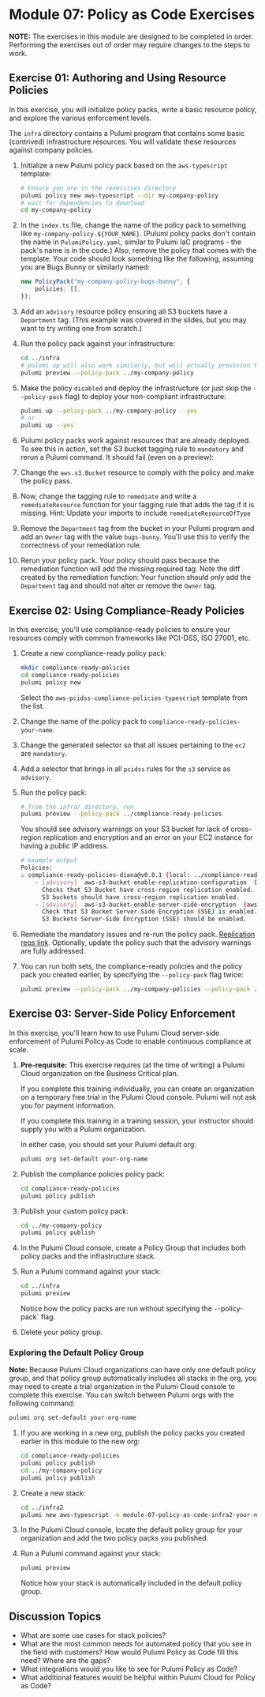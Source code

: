 # Module 07: Policy as Code Exercises

**NOTE:** The exercises in this module are designed to be completed in order. Performing the exercises out of order may require changes to the steps to work.

## Exercise 01: Authoring and Using Resource Policies

In this exercise, you will initialize policy packs, write a basic resource policy, and explore the various enforcement levels.

The `infra` directory contains a Pulumi program that contains some basic (contrived) infrastructure resources. You will validate these resources against company policies.

1. Initialize a new Pulumi policy pack based on the `aws-typescript` template:

    ```bash
    # Ensure you are in the /exercises directory
    pulumi policy new aws-typescript --dir my-company-policy
    # wait for dependencies to download
    cd my-company-policy
    ```

1. In the `index.ts` file, change the name of the policy pack to something like `my-company-policy-${YOUR_NAME}`. (Pulumi policy packs don't contain the name in `PulumiPolicy.yaml`, similar to Pulumi IaC programs - the pack's name is in the code.) Also, remove the policy that comes with the template. Your code should look something like the following, assuming you are Bugs Bunny or similarly named:

    ```typescript
    new PolicyPack("my-company-policy-bugs-bunny", {
        policies: [],
    });
    ```

1. Add an `advisory` resource policy ensuring all S3 buckets have a `Department` tag. (This example was covered in the slides, but you may want to try writing one from scratch.)
1. Run the policy pack against your infrastructure:

    ```bash
    cd ../infra
    # pulumi up will also work similarly, but will actually provision the resources
    pulumi preview --policy-pack ../my-company-policy
    ```

1. Make the policy `disabled` and deploy the infrastructure (or just skip the `--policy-pack` flag) to deploy your non-compliant infrastructure:

    ```bash
    pulumi up --policy-pack ../my-company-policy --yes
    # or
    pulumi up --yes
    ```

1. Pulumi policy packs work against resources that are already deployed. To see this in action, set the S3 bucket tagging rule to `mandatory` and rerun a Pulumi command. It should fail (even on a preview):
1. Change the `aws.s3.Bucket` resource to comply with the policy and make the policy pass.
1. Now, change the tagging rule to `remediate` and write a `remediateResource` function for your tagging rule that adds the tag if it is missing. Hint: Update your imports to include `remediateResourceOfType`
1. Remove the `Department` tag from the bucket in your Pulumi program and add an `Owner` tag with the value `bugs-bunny`. You'll use this to verify the correctness of your remediation rule.
1. Rerun your policy pack. Your policy should pass because the remediation function will add the missing required tag. Note the diff created by the remediation function: Your function should _only_ add the `Department` tag and should not alter or remove the `Owner` tag.

## Exercise 02: Using Compliance-Ready Policies

In this exercise, you'll use compliance-ready policies to ensure your resources comply with common frameworks like PCI-DSS, ISO 27001, etc.

1. Create a new compliance-ready policy pack:

    ```bash
    mkdir compliance-ready-policies
    cd compliance-ready-policies
    pulumi policy new
    ```

    Select the `aws-pcidss-compliance-policies-typescript` template from the list.

1. Change the name of the policy pack to `compliance-ready-policies-your-name`.
1. Change the generated selector so that all issues pertaining to the `ec2` are `mandatory`.
1. Add a selector that brings in all `pcidss` rules for the `s3` service as `advisory`.
1. Run the policy pack:

    ```bash
    # from the infra/ directory, run 
    pulumi preview --policy-pack ../compliance-ready-policies
    ```

    You should see advisory warnings on your S3 bucket for lack of cross-region replication and encryption and an error on your EC2 instance for having a public IP address.

    ```bash
    # example output
    Policies:
    ⚠️ compliance-ready-policies-diana@v0.0.1 (local: ../compliance-ready-policies)
        - [advisory]  aws-s3-bucket-enable-replication-configuration  (aws:s3/bucket:Bucket: policy-as-code-workshop-diana)
          Checks that S3 Bucket have cross-region replication enabled.
          S3 buckets should have cross-region replication enabled.
        - [advisory]  aws-s3-bucket-enable-server-side-encryption  (aws:s3/bucket:Bucket: policy-as-code-workshop-diana)
          Check that S3 Bucket Server-Side Encryption (SSE) is enabled.
          S3 Buckets Server-Side Encryption (SSE) should be enabled.
    ```

1. Remediate the mandatory issues and re-run the policy pack. [Replication reqs link](https://docs.aws.amazon.com/AmazonS3/latest/userguide/replication.html#replication-requirements). Optionally, update the policy such that the advisory warnings are fully addressed.
1. You can run both sets, the compliance-ready policies and the policy pack you created earlier, by specifying the `--policy-pack` flag twice:

    ```bash
    pulumi preview --policy-pack ../my-company-policies --policy-pack ../compliance-ready-policies
    ```

## Exercise 03: Server-Side Policy Enforcement

In this exercise, you'll learn how to use Pulumi Cloud server-side enforcement of Pulumi Policy as Code to enable continuous compliance at scale.

1. **Pre-requisite:** This exercise requires (at the time of writing) a Pulumi Cloud organization on the Business Critical plan.

    If you complete this training individually, you can create an organization on a temporary free trial in the Pulumi Cloud console. Pulumi will not ask you for payment information.

    If you complete this training in a training session, your instructor should supply you with a Pulumi organization.

    In either case, you should set your Pulumi default org:

    ```bash
    pulumi org set-default your-org-name
    ```

1. Publish the compliance policies policy pack:

    ```bash
    cd compliance-ready-policies
    pulumi policy publish
    ```

1. Publish your custom policy pack:

    ```bash
    cd ../my-company-policy
    pulumi policy publish
    ```

1. In the Pulumi Cloud console, create a Policy Group that includes both policy packs and the infrastructure stack.
1. Run a Pulumi command against your stack:

    ```bash
    cd ../infra
    pulumi preview
    ```

    Notice how the policy packs are run without specifying the `-`-policy-pack` flag.

1. Delete your policy group.

### Exploring the Default Policy Group

**Note:** Because Pulumi Cloud organizations can have only one default policy group, and that policy group automatically includes all stacks in the org, you may need to create a trial organization in the Pulumi Cloud console to complete this exercise. You can switch between Pulumi orgs with the following command:

```bash
pulumi org set-default your-org-name
```

1. If you are working in a new org, publish the policy packs you created earlier in this module to the new org:

    ```bash
    cd compliance-ready-policies
    pulumi policy publish
    cd ../my-company-policy
    pulumi policy publish
    ```

1. Create a new stack:

    ```bash
    cd ../infra2
    pulumi new aws-typescript -n module-07-policy-as-code-infra2-your-name
    ```

1. In the Pulumi Cloud console, locate the default policy group for your organization and add the two policy packs you published.
1. Run a Pulumi command against your stack:

    ```bash
    pulumi preview
    ```

    Notice how your stack is automatically included in the default policy group.

## Discussion Topics

- What are some use cases for stack policies?
- What are the most common needs for automated policy that you see in the field with customers? How would Pulumi Policy as Code fill this need? Where are the gaps?
- What integrations would you like to see for Pulumi Policy as Code?
- What additional features would be helpful within Pulumi Cloud for Policy as Code?
